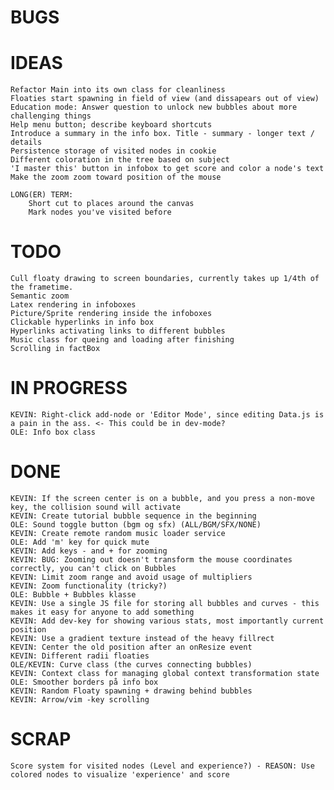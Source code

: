 # BUGS #

# IDEAS #
	Refactor Main into its own class for cleanliness
	Floaties start spawning in field of view (and dissapears out of view)
	Education mode: Answer question to unlock new bubbles about more challenging things
	Help menu button; describe keyboard shortcuts
	Introduce a summary in the info box. Title - summary - longer text / details
	Persistence storage of visited nodes in cookie
	Different coloration in the tree based on subject
	'I master this' button in infobox to get score and color a node's text
	Make the zoom zoom toward position of the mouse

	LONG(ER) TERM:
		Short cut to places around the canvas
		Mark nodes you've visited before

# TODO #

	Cull floaty drawing to screen boundaries, currently takes up 1/4th of the frametime.
	Semantic zoom
	Latex rendering in infoboxes
	Picture/Sprite rendering inside the infoboxes
	Clickable hyperlinks in info box
	Hyperlinks activating links to different bubbles
	Music class for queing and loading after finishing
	Scrolling in factBox


# IN PROGRESS #

	KEVIN: Right-click add-node or 'Editor Mode', since editing Data.js is a pain in the ass. <- This could be in dev-mode?
	OLE: Info box class

# DONE #

	KEVIN: If the screen center is on a bubble, and you press a non-move key, the collision sound will activate
	KEVIN: Create tutorial bubble sequence in the beginning
	OLE: Sound toggle button (bgm og sfx) (ALL/BGM/SFX/NONE)
	KEVIN: Create remote random music loader service
	OLE: Add 'm' key for quick mute
	KEVIN: Add keys - and + for zooming
	KEVIN: BUG: Zooming out doesn't transform the mouse coordinates correctly, you can't click on Bubbles
	KEVIN: Limit zoom range and avoid usage of multipliers
	KEVIN: Zoom functionality (tricky?)
	OLE: Bubble + Bubbles klasse
	KEVIN: Use a single JS file for storing all bubbles and curves - this makes it easy for anyone to add something
	KEVIN: Add dev-key for showing various stats, most importantly current position
	KEVIN: Use a gradient texture instead of the heavy fillrect
	KEVIN: Center the old position after an onResize event
	KEVIN: Different radii floaties
	OLE/KEVIN: Curve class (the curves connecting bubbles)
	KEVIN: Context class for managing global context transformation state
	OLE: Smoother borders på info box
	KEVIN: Random Floaty spawning + drawing behind bubbles
	KEVIN: Arrow/vim -key scrolling

# SCRAP #
	Score system for visited nodes (Level and experience?) - REASON: Use colored nodes to visualize 'experience' and score
